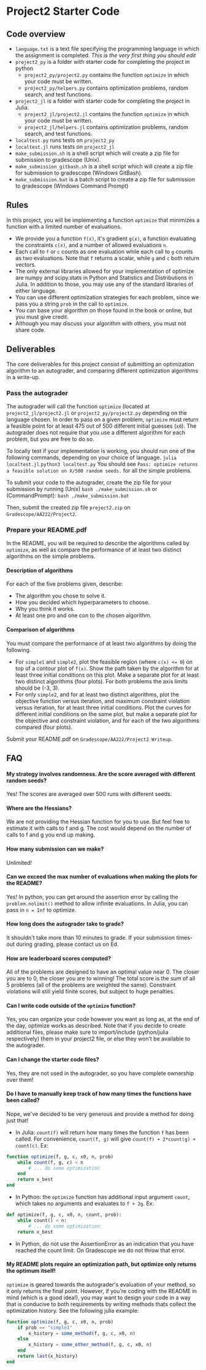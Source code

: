 # Project2 Starter Code

## Code overview
- `language.txt` is a text file specifying the programming language in which the assignment is completed. *This is the very first thing you should edit*
- `project2_py` is a folder with starter code for completing the project in python
    - `project2_py/project2.py` contains the function `optimize` in which your code must be written.
    - `project2_py/helpers.py` contains optimization problems, random search, and test functions.
- `project2_jl` is a folder with starter code for completing the project in Julia.
    - `project2_jl/project2.jl` contains the function `optimize` in which your code must be written.
    - `project2_jl/helpers.jl` contains optimization problems, random search, and test functions.
- `localtest.py` runs tests on `project2_py`
- `localtest.jl` runs tests on `project2_jl`
- `make_submission.sh` is a shell script which will create a zip file for submission to gradescope (Unix).
- `make_submission_gitbash.sh` is a shell script which will create a zip file for submission to gradescope (Windows GitBash).
- `make_submission.bat` is a batch script to create a zip file for submission to gradescope (Windows Command Prompt)


## Rules
In this project, you will be implementing a function `optimize` that minimizes a function with a limited number of evaluations.
- We provide you a function `f(x)`, it's gradient `g(x)`, a function evaluating the constraints `c(x)`, and a number of allowed evaluations `n`.
- Each call to `f` or `c` counts as one evaluation while each call to `g` counts as two evaluations. Note that `f` returns a scalar, while `g` and `c` both return vectors.
- The only external libraries allowed for your implementation of optimize are numpy and scipy.stats in Python and Statistics and Distributions in Julia. In addition to those, you may use any of the standard libraries of either language.
- You can use different optimization strategies for each problem, since we pass you a string `prob` in the call to `optimize`.
- You can base your algorithm on those found in the book or online, but you must give credit.
- Although you may discuss your algorithm with others, you must not share code.


## Deliverables

The core deliverables for this project consist of submitting an optimization algorithm to an autograder, and comparing different optimization algorithms in a write-up. 

### Pass the autograder
The autograder will call the function `optimize` (located at `project2_jl/project2.jl` or `project2_py/project2.py` depending on the language chosen. In order to pass on a given problem, `optimize` must return a feasible point for at least 475 out of 500 different initial guesses (`x0`). The autograder does not require that you use a different algorithm for each problem, but you are free to do so. 

To locally test if your implementation is working, you should run one of the following commands, depending on your choice of language. 
`julia localtest.jl`
`python3 localtest.py`
You should see `Pass: optimize returns a feasible solution on X/500 random seeds.` for all the simple problems. 

To submit your code to the autograder, create the zip file for your submission by running (Unix)
`bash ./make_submission.sh`
or (CommandPrompt):
`bash ./make_submission.bat`

Then, submit the created zip file `project2.zip` on `Gradescope/AA222/Project2`.

### Prepare your README.pdf
In the README, you will be required to describe the algorithms called by `optimize`, as well as compare the performance of at least two distinct algorithms on the simple problems. 

#### Description of algorithms
For each of the five problems given, describe:
- The algorithm you chose to solve it.
- How you decided which hyperparameters to choose.
- Why you think it works.
- At least one pro and one con to the chosen algorithm.

#### Comparison of algorithms
You must compare the performance of at least two algorithms by doing the following.
- For `simple1` and `simple2`, plot the feasible region (where `c(x) <= 0`) on top of a contour plot of `f(x)`. Show the path taken by the algorithm for at least three initial conditions on this plot. Make a separate plot for at least two distinct algorithms (four plots). For both problems the axis limits should be (-3, 3).
- For only `simple2`, and for at least two distinct algorithms, plot the objective function versus iteration, and maximum constraint violation versus iteration, for at least three initial conditions. Plot the curves for different initial conditions on the same plot, but make a separate plot for the objective and constraint violation, and for each of the two algorithms compared (four plots). 

Submit your README.pdf on `Gradescope/AA222/Project2 Writeup`.

## FAQ

#### My strategy involves randomness. Are the score averaged with different random seeds?
Yes! The scores are averaged over 500 runs with different seeds.

#### Where are the Hessians?
We are not providing the Hessian function for you to use. But feel free to estimate it with calls to f and g. The cost would depend on the number of calls to f and g you end up making.

#### How many submission can we make?
Unlimited!

#### Can we exceed the max number of evaluations when making the plots for the README?
Yes! In python, you can get around the assertion error by calling the `problem.nolimit()` method to allow infinite evaluations. In Julia, you can pass in `n = Inf` to optimize.

#### How long does the autograder take to grade?
It shouldn't take more than 10 minutes to grade. If your submission times-out during grading, please contact us on Ed.

#### How are leaderboard scores computed?
All of the problems are designed to have an optimal value near 0. The closer you are to 0, the closer you are to winning! The total score is the sum of all 5 problems (all of the problems are weighted the same). Constraint violations will still yield finite scores, but subject to huge penalties.

#### Can I write code outside of the `optimize` function?
Yes, you can organize your code however you want as long as, at the end of the day, optimize works as described. Note that if you decide to create additional files, please make sure to import/include (python/julia respectively) them in your project2 file, or else they won’t be available to the autograder.

#### Can I change the starter code files?
Yes, they are not used in the autograder, so you have complete ownership over them!

#### Do I have to manually keep track of how many times the functions have been called?
Nope, we've decided to be very generous and provide a method for doing just that!

- In Julia:
`count(f)` will return how many times the function `f` has been called. For convenience, `count(f, g)` will give `count(f) + 2*count(g) + count(c)`. Ex:
```julia
function optimize(f, g, c, x0, n, prob)
    while count(f, g, c) < n
        # ... do some optimization
    end
    return x_best
end
```

- In Python: the `optimize` function has additional input argument `count`, which takes no arguments and evaluates to `f + 2g`. Ex:
```python
def optimize(f, g, c, x0, n, count, prob):
    while count() < n:
        # ... do some optimization
    return x_best
```
* In Python, do not use the AssertionError as an indication that you have reached the count limit. On Gradescope we do not throw that error.

#### My README plots require an optimization path, but optimize only returns the optimum itself!
`optimize` is geared towards the autograder's evaluation of your method, so it only returns the final point. However, if you're coding with the README in mind (which is a good idea!), you may want to design your code in a way that is conducive to both requirements by writing methods thats collect the optimization history. See the following julia example:
```julia
function optimize(f, g, c, x0, n, prob)
    if prob == "simple1"
        x_history = some_method(f, g, c, x0, n)
    else
        x_history = some_other_method(f, g, c, x0, n)
    end
    return last(x_history)
end
```

